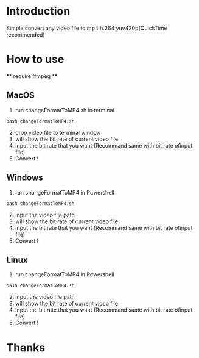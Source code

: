 # Introduction
Simple convert any video file to mp4 h.264 yuv420p(QuickTime recommended)
# How to use
** require ffmpeg **
## MacOS
1. run changeFormatToMP4.sh in terminal
```
bash changeFormatToMP4.sh
```
2. drop video file to terminal window
3. will show the bit rate of current video file
4. input the bit rate that you want (Recommand same with bit rate ofinput file)
5. Convert !

## Windows
1. run changeFormatToMP4 in Powershell
```
bash changeFormatToMP4.sh
```
2. input the video file path
3. will show the bit rate of current video file
4. input the bit rate that you want (Recommand same with bit rate ofinput file)
5. Convert !

## Linux
1. run changeFormatToMP4 in Powershell
```
bash changeFormatToMP4.sh
```
2. input the video file path
3. will show the bit rate of current video file
4. input the bit rate that you want (Recommand same with bit rate ofinput file)
5. Convert !


# Thanks
